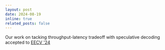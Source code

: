 ```yaml
---
layout: post
date: 2024-08-19
inline: true
related_posts: false
---
```

Our work on tacking throughput-latency tradeoff with speculative decoding accepted to [EECV '24](https://sites.google.com/view/efm24/home)
<!-- Checkout the work Breaking Latency Throughput Tradeoff  -->

